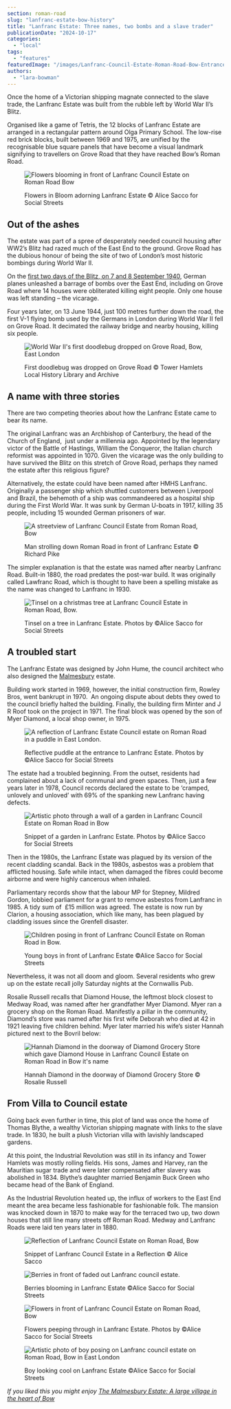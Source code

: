 ```yaml
---
section: roman-road
slug: "lanfranc-estate-bow-history"
title: "Lanfranc Estate: Three names, two bombs and a slave trader"
publicationDate: "2024-10-17"
categories: 
  - "local"
tags: 
  - "features"
featuredImage: "/images/Lanfranc-Council-Estate-Roman-Road-Bow-Entrance.jpg"
authors: 
  - "lara-bowman"
---
```


Once the home of a Victorian shipping magnate connected to the slave trade, the Lanfranc Estate was built from the rubble left by World War II’s Blitz.

Organised like a game of Tetris, the 12 blocks of Lanfranc Estate are arranged in a rectangular pattern around Olga Primary School. The low-rise red brick blocks, built between 1969 and 1975, are unified by the recognisable blue square panels that have become a visual landmark signifying to travellers on Grove Road that they have reached Bow’s Roman Road.

<figure>

![Flowers blooming in front of Lanfranc Council Estate on Roman Road Bow](/images/Lanfranc-estate-flowers-blooming-bow-roman-road-1024x683.jpg)

<figcaption>

Flowers in Bloom adorning Lanfranc Estate © Alice Sacco for Social Streets

</figcaption>

</figure>

## Out of the ashes

The estate was part of a spree of desperately needed council housing after WW2’s Blitz had razed much of the East End to the ground. Grove Road has the dubious honour of being the site of two of London’s most historic bombings during World War II.

On the [first two days of the Blitz, on 7 and 8 September 1940](https://romanroadlondon.com/bow-bethnal-green-blitz-deaths/), German planes unleashed a barrage of bombs over the East End, including on Grove Road where 14 houses were obliterated killing eight people. Only one house was left standing – the vicarage. 

Four years later, on 13 June 1944, just 100 metres further down the road, the first V-1 flying bomb used by the Germans in London during World War II fell on Grove Road. It decimated the railway bridge and nearby housing, killing six people.

<figure>

![World War II's first doodlebug dropped on Grove Road, Bow, East London](/images/First-doodlebug-v1-flying-bomb-grove-road-1024x683.jpg)

<figcaption>

First doodlebug was dropped on Grove Road © Tower Hamlets Local History Library and Archive

</figcaption>

</figure>

## A name with three stories

There are two competing theories about how the Lanfranc Estate came to bear its name. 

The original Lanfranc was an Archbishop of Canterbury, the head of the Church of England,  just under a millennia ago. Appointed by the legendary victor of the Battle of Hastings, William the Conqueror, the Italian church reformist was appointed in 1070. Given the vicarage was the only building to have survived the Blitz on this stretch of Grove Road, perhaps they named the estate after this religious figure?

Alternatively, the estate could have been named after HMHS Lanfranc. Originally a passenger ship which shuttled customers between Liverpool and Brazil, the behemoth of a ship was commandeered as a hospital ship during the First World War. It was sunk by German U-boats in 1917, killing 35 people, including 15 wounded German prisoners of war. 

<figure>

![A streetview of Lanfranc Council Estate from Roman Road, Bow](/images/Lanfranc-Council-Estate-Roman-Road-man-walking-Richard-Pike-Bow-1024x692.jpg)

<figcaption>

Man strolling down Roman Road in front of Lanfranc Estate © Richard Pike

</figcaption>

</figure>

The simpler explanation is that the estate was named after nearby Lanfranc Road. Built-in 1880, the road predates the post-war build. It was originally called Lawfranc Road, which is thought to have been a spelling mistake as the name was changed to Lanfranc in 1930.

<figure>

![Tinsel on a christmas tree at Lanfranc Council Estate in Roman Road, Bow.](/images/Lanfranc-Council-Estate-Tinsel-on-Tree-Roman-Road-Bow-1024x683.jpg)

<figcaption>

Tinsel on a tree in Lanfranc Estate. Photos by ©Alice Sacco for Social Streets

</figcaption>

</figure>

## A troubled start

The Lanfranc Estate was designed by John Hume, the council architect who also designed the [Malmesbury](https://romanroadlondon.com/history-of-the-malmesbury-estate-bow/) estate.

Building work started in 1969, however, the initial construction firm, Rowley Bros, went bankrupt in 1970.  An ongoing dispute about debts they owed to the council briefly halted the building. Finally, the building firm Minter and J R Roof took on the project in 1971. The final block was opened by the son of Myer Diamond, a local shop owner, in 1975.

<figure>

![A reflection of Lanfranc Estate Council estate on Roman Road in a puddle in East London.](/images/Puddle-reflecting-Lanfranc-Council-Estate-Roman-Road-East-London-1024x683.jpg)

<figcaption>

Reflective puddle at the entrance to Lanfranc Estate. Photos by ©Alice Sacco for Social Streets

</figcaption>

</figure>

The estate had a troubled beginning. From the outset, residents had complained about a lack of communal and green spaces. Then, just a few years later in 1978, Council records declared the estate to be ‘cramped, unlovely and unloved’ with 69% of the spanking new Lanfranc having defects. 

<figure>

![Artistic photo through a wall of a garden in Lanfranc Council Estate on Roman Road in Bow](/images/View-of-garden-lanfranc-council-estate-roman-road-bow-1024x683.jpg)

<figcaption>

Snippet of a garden in Lanfranc Estate. Photos by ©Alice Sacco for Social Streets

</figcaption>

</figure>

Then in the 1980s, the Lanfranc Estate was plagued by its version of the recent cladding scandal. Back in the 1980s, asbestos was a problem that afflicted housing. Safe while intact, when damaged the fibres could become airborne and were highly cancerous when inhaled. 

Parliamentary records show that the labour MP for Stepney, Mildred Gordon, lobbied parliament for a grant to remove asbestos from Lanfranc in 1985. A tidy sum of  £15 million was agreed. The estate is now run by Clarion, a housing association, which like many, has been plagued by cladding issues since the Grenfell disaster.

<figure>

![Children posing in front of Lanfranc Council Estate on Roman Road in Bow.](/images/Young-boys-Lanfranc-Council-Estate-Roman-Road-Bow-1024x683.jpg)

<figcaption>

Young boys in front of Lanfranc Estate ©Alice Sacco for Social Streets

</figcaption>

</figure>

Nevertheless, it was not all doom and gloom. Several residents who grew up on the estate recall jolly Saturday nights at the Cornwallis Pub. 

Rosalie Russell recalls that Diamond House, the leftmost block closest to Medway Road, was named after her grandfather Myer Diamond. Myer ran a grocery shop on the Roman Road. Manifestly a pillar in the community, Diamond’s store was named after his first wife Deborah who died at 42 in 1921 leaving five children behind. Myer later married his wife’s sister Hannah pictured next to the Bovril below:

<figure>

![Hannah Diamond in the doorway of Diamond Grocery Store which gave Diamond House in Lanfranc Council Estate on Roman Road in Bow it's name](/images/Hannah-Diamod-namesake-Lanfranc-Council-Estate-Roman-Road-East-London-1024x683.jpg)

<figcaption>

Hannah Diamond in the doorway of Diamond Grocery Store © Rosalie Russell

</figcaption>

</figure>

## From Villa to Council estate

Going back even further in time, this plot of land was once the home of Thomas Blythe, a wealthy Victorian shipping magnate with links to the slave trade. In 1830, he built a plush Victorian villa with lavishly landscaped gardens. 

At this point, the Industrial Revolution was still in its infancy and Tower Hamlets was mostly rolling fields. His sons, James and Harvey, ran the Mauritian sugar trade and were later compensated after slavery was abolished in 1834. Blythe’s daughter married Benjamin Buck Green who became head of the Bank of England.

As the Industrial Revolution heated up, the influx of workers to the East End meant the area became less fashionable for fashionable folk. The mansion was knocked down in 1870 to make way for the terraced two up, two down houses that still line many streets off Roman Road. Medway and Lanfranc Roads were laid ten years later in 1880. 

<figure>

![Reflection of Lanfranc Council Estate on Roman Road, Bow](/images/Snippet-of-Lanfranc-Council-Estate-Roman-Road-East-London-1024x683.jpg)

<figcaption>

Snippet of Lanfranc Council Estate in a Reflection © Alice Sacco

</figcaption>

</figure>

<figure>

![Berries in front of faded out Lanfranc council estate.](/images/LANFRANC_ESTATE-10-1024x683.jpg)

<figcaption>

Berries blooming in Lanfranc Estate ©Alice Sacco for Social Streets

</figcaption>

</figure>

<figure>

![Flowers in front of Lanfranc Council Estate on Roman Road, Bow](/images/Flowers-Lanfranc-Council-Estate-Roman-Road-Bow-1024x683.jpg)

<figcaption>

Flowers peeping through in Lanfranc Estate. Photos by ©Alice Sacco for Social Streets

</figcaption>

</figure>

<figure>

![Artistic photo of boy posing on Lanfranc council estate on Roman Road, Bow in East London](/images/Boy-staring-Lanfranc-Council-Estate-Roman-Road-Bow-1024x683.jpg)

<figcaption>

Boy looking cool on Lanfranc Estate ©Alice Sacco for Social Streets

</figcaption>

</figure>

_If you liked this you might enjoy [The Malmesbury Estate: A large village in the heart of Bow](https://romanroadlondon.com/history-of-the-malmesbury-estate-bow/)_

[](https://romanroadlondon.com/history-of-the-malmesbury-estate-bow/)
